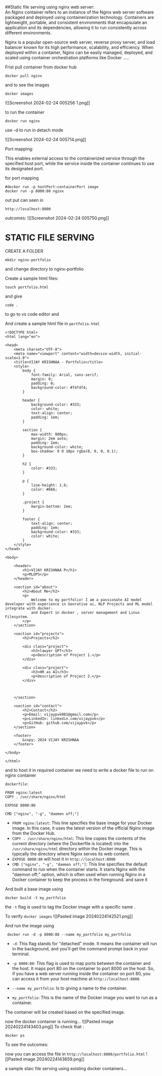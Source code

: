 ##Static file serving using nginx web server:   
An Nginx container refers to an instance of the Nginx web server software packaged and deployed using containerization technology. Containers are lightweight, portable, and consistent environments that encapsulate an application and its dependencies, allowing it to run consistently across different environments.

Nginx is a popular open-source web server, reverse proxy server, and load balancer known for its high performance, scalability, and efficiency. When deployed within a container, Nginx can be easily managed, deployed, and scaled using container orchestration platforms like Docker .....

Frist pull container from docker hub

```
docker pull nginx
```

and to see the images 

```
docker images
```

![[Screenshot 2024-02-24 005256 1.png]]

to run the container 

```
docker run nginx
```

use -d to run in detach mode

![[Screenshot 2024-02-24 005714.png]]

Port mapping:

This enables external access to the containerized service through the specified host port, while the service inside the container continues to use its designated port.

for port mapping 

```
#docker run -p hostPort:containerPort image
docker run -p 8000:80 nginx
```

out put can seen in

`http://localhost:8000`

outcomes:
![[Screenshot 2024-02-24 005750.png]]



# STATIC FILE SERVING

CREATE A FOLDER
```
mkdir nginx-portfolio
```
and change directory to nginx-portfolio

Create a sample html files:
```
touch portfolio.html
```

and give 
```
code .
```
to go to vs code editor and 

And create a sample html file  in `portfolio.html`
```
<!DOCTYPE html>
<html lang="en">

<head>
    <meta charset="UTF-8">
    <meta name="viewport" content="width=device-width, initial-scale=1.0">
    <title>VIJAY KRISHNAA - Portfolio</title>
    <style>
        body {
            font-family: Arial, sans-serif;
            margin: 0;
            padding: 0;
            background-color: #f4f4f4;
        }

        header {
            background-color: #333;
            color: white;
            text-align: center;
            padding: 1em;
        }

        section {
            max-width: 800px;
            margin: 2em auto;
            padding: 1em;
            background-color: white;
            box-shadow: 0 0 10px rgba(0, 0, 0, 0.1);
        }

        h2 {
            color: #333;
        }

        p {
            line-height: 1.6;
            color: #666;
        }

        .project {
            margin-bottom: 2em;
        }

        footer {
            text-align: center;
            padding: 1em;
            background-color: #333;
            color: white;
        }
    </style>
</head>

<body>

    <header>
        <h1>VIJAY KRISHNAA P</h1>
        <p>MLOPS</p>
    </header>

    <section id="about">
        <h2>About Me</h2>
        <p>
            Welcome to my portfolio! I am a passionate AI model developer with experience in Genrative ai, NLP Projects and ML model integrate with docker.
            and Expert in docker , server management and Linux Filesystem.
        </p>
    </section>

    <section id="projects">
        <h2>Projects</h2>

        <div class="project">
            <h3>lawyer GPT</h3>
            <p>Description of Project 1.</p>
        </div>

        <div class="project">
            <h3>HR as AI</h3>
            <p>Description of Project 2.</p>
        </div>



    </section>

    <section id="contact">
        <h2>Contact</h2>
        <p>Email: vijaypvk001@gmail.com</p>
        <p>LinkedIn: linkedin.com/vijaypvk</p>
        <p>GitHub: github.com/vijaypvk</p>
    </section>

    <footer>
        &copy; 2024 VIJAY KRISHNAA
    </footer>

</body>

</html>
```

and to host it in required container we need to write a docker file to run on nginx container

`dockerfile:`
```
FROM nginx:latest
COPY . /usr/share/nginx/html

EXPOSE 8000:80

CMD ["nginx", "-g", "daemon off;"]
```

- `FROM nginx:latest`: This line specifies the base image for your Docker image. In this case, it uses the latest version of the official Nginx image from the Docker Hub.
- `COPY . /usr/share/nginx/html`: This line copies the contents of the current directory (where the Dockerfile is located) into the `/usr/share/nginx/html` directory within the Docker image. This is typically the directory where Nginx serves its web content.
- `EXPOSE 8000:80` will host it in `http://localhost:8000`  
- `CMD ["nginx", "-g", "daemon off;"]`: This line specifies the default command to run when the container starts. It starts Nginx with the "daemon off;" option, which is often used when running Nginx in a Docker container to keep the process in the foreground.
and save it 

And built a base image using
```
docker build -t my_portfolio 
```
the `-t` flag is used to tag the Docker image with a specific name .

To verify
`docker images`
![[Pasted image 20240224142521.png]]

And run the image using 
```
 docker run -d -p 8000:80 --name my_portfolio my_portfolio
```
- `-d`: This flag stands for "detached" mode. It means the container will run in the background, and you'll get the command prompt back in your terminal.
    
- `-p 8000:80`: This flag is used to map ports between the container and the host. It maps port 80 on the container to port 8000 on the host. So, if you have a web server running inside the container on port 80, you can access it from your host machine at `http://localhost:8000`.
- `--name my_portfolio`: Is to giving a name to the container.
- `my_portfolio`: This is the name of the Docker image you want to run as a container. 

The container will be created based on the specified image.

now the docker container is running...
![[Pasted image 20240224143403.png]]
To check that :
```
docker ps
```

To see the outcomes:

now you can access the file in  `http://localhost:8000/portfolio.html`
![[Pasted image 20240224143659.png]]

a sample staic file serving using existing docker containers...

